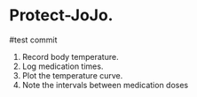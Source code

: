 # Protect-JoJo.

#test commit

1. Record body temperature. 
2. Log medication times. 
3. Plot the temperature curve. 
4. Note the intervals between medication doses
